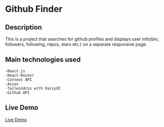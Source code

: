 # Github Finder

## Description

This is a project that searches for github profiles and displays user info(bio, followers, following, repos, stars etc.) on a separate responsive page.

## Main technologies used

    -React.js
    -React-Router
    -Context API
    -Axios
    -Tailwindcss with DaisyUI
    -Github API

## Live Demo

[Live Demo](https://github-finder-fawn.vercel.app/)
